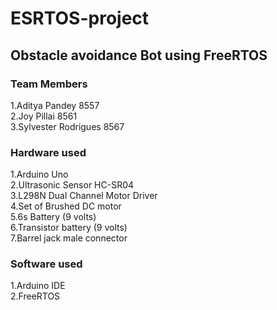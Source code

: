 # ESRTOS-project

## Obstacle avoidance Bot using FreeRTOS

### Team Members
1.Aditya Pandey 8557  
2.Joy Pillai 8561  
3.Sylvester Rodrigues 8567  

### Hardware used

1.Arduino Uno  
2.Ultrasonic Sensor HC-SR04  
3.L298N Dual Channel Motor Driver  
4.Set of Brushed DC motor  
5.6s Battery (9 volts)  
6.Transistor battery (9 volts)  
7.Barrel jack male connector  

### Software used

1.Arduino IDE  
2.FreeRTOS
